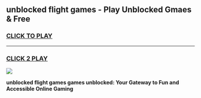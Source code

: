 
## unblocked flight games - Play Unblocked Gmaes & Free
<h3>
<a href="https://premium.freeplayer.one?title=unblocked_flight_games&ref=19F">CLICK TO PLAY</a></h3>
<hr>

<h3>
<a href="https://premium.freeplayer.one?title=unblocked_flight_games&ref=19F">CLICK 2 PLAY</a>
  
</h3>

<a href="https://premium.freeplayer.one?title=unblocked_flight_games&ref=19F/"><img src="https://clearcache.store/games.png"></a>


**unblocked flight games games unblocked: Your Gateway to Fun and Accessible Online Gaming**

